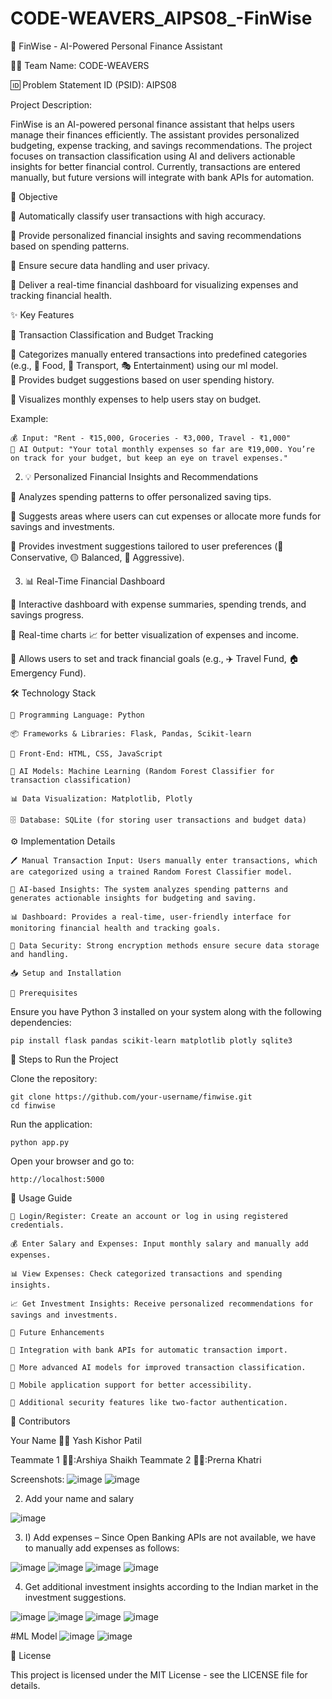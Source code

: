 # CODE-WEAVERS_AIPS08_-FinWise


🚀 FinWise - AI-Powered Personal Finance Assistant

👨‍💻 Team Name: CODE-WEAVERS                                                                                                   

🆔 Problem Statement ID (PSID): AIPS08

Project Description:
  
  FinWise is an AI-powered personal finance assistant that helps users manage their finances efficiently. The assistant provides personalized budgeting, expense     tracking, and savings recommendations. The project focuses on transaction classification using AI and delivers actionable insights for better financial control.   Currently, transactions are entered manually, but future versions will integrate with bank APIs for automation.

🎯 Objective

🔹 Automatically classify user transactions with high accuracy.

🔹 Provide personalized financial insights and saving recommendations based on spending patterns.

🔹 Ensure secure data handling and user privacy.

🔹 Deliver a real-time financial dashboard for visualizing expenses and tracking financial health.

✨ Key Features

📌 Transaction Classification and Budget Tracking

📌 Categorizes manually entered transactions into predefined categories (e.g., 🍔 Food, 🚗 Transport, 🎭 Entertainment) using our ml model.                                                             
📌 Provides budget suggestions based on user spending history.

📌 Visualizes monthly expenses to help users stay on budget.

Example:

    💰 Input: "Rent - ₹15,000, Groceries - ₹3,000, Travel - ₹1,000"
    🤖 AI Output: "Your total monthly expenses so far are ₹19,000. You’re on track for your budget, but keep an eye on travel expenses."

2. 💡 Personalized Financial Insights and Recommendations

📌 Analyzes spending patterns to offer personalized saving tips.

📌 Suggests areas where users can cut expenses or allocate more funds for savings and investments.

📌 Provides investment suggestions tailored to user preferences (🔵 Conservative, 🟡 Balanced, 🔴 Aggressive).


3. 📊 Real-Time Financial Dashboard

📌 Interactive dashboard with expense summaries, spending trends, and savings progress.

📌 Real-time charts 📈 for better visualization of expenses and income.

📌 Allows users to set and track financial goals (e.g., ✈️ Travel Fund, 🏠 Emergency Fund).

🛠️ Technology Stack

    📝 Programming Language: Python                                                                                
  
    📦 Frameworks & Libraries: Flask, Pandas, Scikit-learn

    🎨 Front-End: HTML, CSS, JavaScript

    🤖 AI Models: Machine Learning (Random Forest Classifier for transaction classification)

    📊 Data Visualization: Matplotlib, Plotly

    🗄️ Database: SQLite (for storing user transactions and budget data)

⚙️ Implementation Details

    🖊️ Manual Transaction Input: Users manually enter transactions, which are categorized using a trained Random Forest Classifier model.

    🤖 AI-based Insights: The system analyzes spending patterns and generates actionable insights for budgeting and saving.

    📊 Dashboard: Provides a real-time, user-friendly interface for monitoring financial health and tracking goals.

    🔐 Data Security: Strong encryption methods ensure secure data storage and handling.

    📥 Setup and Installation

    🔧 Prerequisites                    
  

Ensure you have Python 3 installed on your system along with the following dependencies:

    pip install flask pandas scikit-learn matplotlib plotly sqlite3

🏃 Steps to Run the Project

  Clone the repository:

    git clone https://github.com/your-username/finwise.git
    cd finwise

  Run the application:

    python app.py

  Open your browser and go to:

    http://localhost:5000

📖 Usage Guide

    🔑 Login/Register: Create an account or log in using registered credentials.

    💰 Enter Salary and Expenses: Input monthly salary and manually add expenses.

    📊 View Expenses: Check categorized transactions and spending insights.

    📈 Get Investment Insights: Receive personalized recommendations for savings and investments.

    🚀 Future Enhancements

    🔄 Integration with bank APIs for automatic transaction import.

    🤖 More advanced AI models for improved transaction classification.

    📱 Mobile application support for better accessibility.

    🔐 Additional security features like two-factor authentication.

🤝 Contributors                    
  
Your Name 👨‍💻 Yash Kishor Patil

Teammate 1 👩‍💻:Arshiya Shaikh
Teammate 2 👨‍💻:Prerna Khatri                    

 Screenshots:
![image](https://github.com/user-attachments/assets/015ce63b-0076-4e56-9223-9a4f87842d76)
![image](https://github.com/user-attachments/assets/4e8b0e21-e22b-4142-9f2b-2473b0796627)

2) Add your name and salary

![image](https://github.com/user-attachments/assets/6a0e6246-d948-4bcc-b122-7b76033b2a34)

3) I) Add expenses – Since Open Banking APIs are not available, we have to manually add expenses as 
follows:

![image](https://github.com/user-attachments/assets/fe1f8e98-1852-48eb-9a10-79e80946ecbb)
![image](https://github.com/user-attachments/assets/79e40a57-9888-4daa-9d8d-eac5895c98fa)
![image](https://github.com/user-attachments/assets/c11aee72-3ef9-4e56-bac8-9218bb60b0a6)
![image](https://github.com/user-attachments/assets/99ae28bf-e792-4b1d-aa9c-a875c8fe5a62)

4) Get additional investment insights according to the Indian market in the investment suggestions.

![image](https://github.com/user-attachments/assets/00e9f28e-7725-4dee-aad9-d08c53fe6be1)
![image](https://github.com/user-attachments/assets/dbf643d1-38f3-4817-8c9c-8d6e429bd4b6)
![image](https://github.com/user-attachments/assets/9c8bca0d-d09e-4a25-9a5e-308fd6aaa9ec)
![image](https://github.com/user-attachments/assets/8af27356-1277-4364-8211-5dc086c7a745)

#ML Model
![image](https://github.com/user-attachments/assets/a76222e5-ccd7-4a71-b8ab-f5c4c3f42484)
![image](https://github.com/user-attachments/assets/0477f07f-a497-4f1b-8575-f25ea2d38caa)


📜 License

This project is licensed under the MIT License - see the LICENSE file for details.
  
